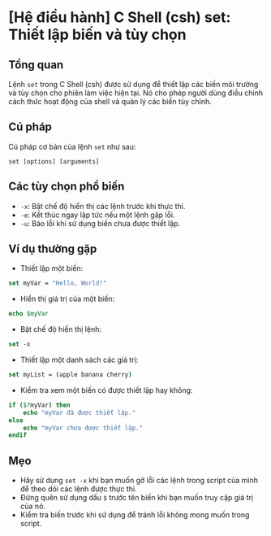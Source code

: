 # [Hệ điều hành] C Shell (csh) set: Thiết lập biến và tùy chọn

## Tổng quan
Lệnh `set` trong C Shell (csh) được sử dụng để thiết lập các biến môi trường và tùy chọn cho phiên làm việc hiện tại. Nó cho phép người dùng điều chỉnh cách thức hoạt động của shell và quản lý các biến tùy chỉnh.

## Cú pháp
Cú pháp cơ bản của lệnh `set` như sau:
```
set [options] [arguments]
```

## Các tùy chọn phổ biến
- `-x`: Bật chế độ hiển thị các lệnh trước khi thực thi.
- `-e`: Kết thúc ngay lập tức nếu một lệnh gặp lỗi.
- `-u`: Báo lỗi khi sử dụng biến chưa được thiết lập.

## Ví dụ thường gặp
- Thiết lập một biến:
```csh
set myVar = "Hello, World!"
```

- Hiển thị giá trị của một biến:
```csh
echo $myVar
```

- Bật chế độ hiển thị lệnh:
```csh
set -x
```

- Thiết lập một danh sách các giá trị:
```csh
set myList = (apple banana cherry)
```

- Kiểm tra xem một biến có được thiết lập hay không:
```csh
if ($?myVar) then
    echo "myVar đã được thiết lập."
else
    echo "myVar chưa được thiết lập."
endif
```

## Mẹo
- Hãy sử dụng `set -x` khi bạn muốn gỡ lỗi các lệnh trong script của mình để theo dõi các lệnh được thực thi.
- Đừng quên sử dụng dấu `$` trước tên biến khi bạn muốn truy cập giá trị của nó.
- Kiểm tra biến trước khi sử dụng để tránh lỗi không mong muốn trong script.